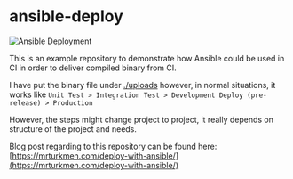 # ansible-deploy

![Ansible Deployment](https://github.com/mrturkmenhub/ansible-deploy/workflows/CI/badge.svg)

This is an example repository to demonstrate how Ansible could be used in CI in order to deliver compiled binary from CI. 

I have put the binary file under [./uploads](./uploads/) however, in normal situations, it works like `Unit Test > Integration Test > Development Deploy (pre-release) > Production`

However, the steps might change project to project, it really depends on structure of the project and needs. 

Blog post regarding to this repository can be found here:  [https://mrturkmen.com/deploy-with-ansible/](https://mrturkmen.com/deploy-with-ansible/)



